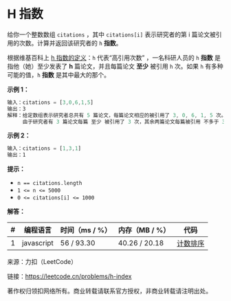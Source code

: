 # H 指数

给你一个整数数组 `citations` ，其中 `citations[i]` 表示研究者的第 i 篇论文被引用的次数。计算并返回该研究者的 `h` **指数**。

根据维基百科上 [h 指数的定义](https://baike.baidu.com/item/h-index/3991452?fr=aladdin)：`h` 代表“高引用次数” ，一名科研人员的 `h` **指数** 是指他（她）至少发表了 **h** 篇论文，并且每篇论文 **至少** 被引用 `h` 次。如果 `h` 有多种可能的值，`h` **指数** 是其中最大的那个。

**示例 1：**

``` javascript
输入：citations = [3,0,6,1,5]
输出：3
解释：给定数组表示研究者总共有 5 篇论文，每篇论文相应的被引用了 3, 0, 6, 1, 5 次。
     由于研究者有 3 篇论文每篇 至少 被引用了 3 次，其余两篇论文每篇被引用 不多于 3 次，所以她的 h 指数是 3。
```

**示例 2：**

``` javascript
输入：citations = [1,3,1]
输出：1
```

**提示：**

- `n == citations.length`
- `1 <= n <= 5000`
- `0 <= citations[i] <= 1000`

**解答：**

**#**|**编程语言**|**时间（ms / %）**|**内存（MB / %）**|**代码**
--|--|--|--|--
1|javascript|56 / 93.30|40.26 / 20.18|[计数排序](./javascript/ac_v1.js)

来源：力扣（LeetCode）

链接：https://leetcode.cn/problems/h-index

著作权归领扣网络所有。商业转载请联系官方授权，非商业转载请注明出处。

